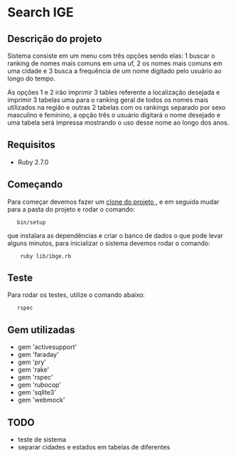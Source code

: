 # Search IGE

## Descrição  do projeto

<p>Sistema consiste em um menu com três opções sendo elas: 1 buscar o ranking de nomes mais comuns em uma uf, 2 os nomes mais comuns em uma cidade e 3 busca a frequência de um nome digitado pelo usuário ao longo do tempo.</p>
<p>As opções 1 e 2 irão imprimir 3 tables referente a localização desejada e imprimir 3 tabelas uma para o ranking geral de todos os nomes mais utilizados na região e outras 2 tabelas com os rankings separado por sexo masculino e feminino,  a opção três o usuário digitará o nome desejado e uma tabela será impressa  mostrando o uso desse nome ao longo dos anos.</p>

## Requisitos
- Ruby 2.7.0
## Começando 

Para começar devemos fazer um  [ clone do projeto ](https://github.com/penhalver02/search_ibge), e em seguida mudar para a pasta do projeto e rodar o comando:
 ```
    bin/setup
```
que instalara as dependências e criar o banco de dados o que pode levar alguns minutos, para inicializar o sistema devemos rodar o comando:
```
    ruby lib/ibge.rb
```

## Teste

Para rodar os testes, utilize o comando abaixo:
 ```
    rspec
```

## Gem utilizadas

- gem 'activesupport'
- gem 'faraday'
- gem 'pry'
- gem 'rake'
- gem 'rspec'
- gem 'rubocop'
- gem 'sqlite3'
- gem 'webmock'

## TODO

- teste de sistema
- separar cidades e estados em tabelas de diferentes

